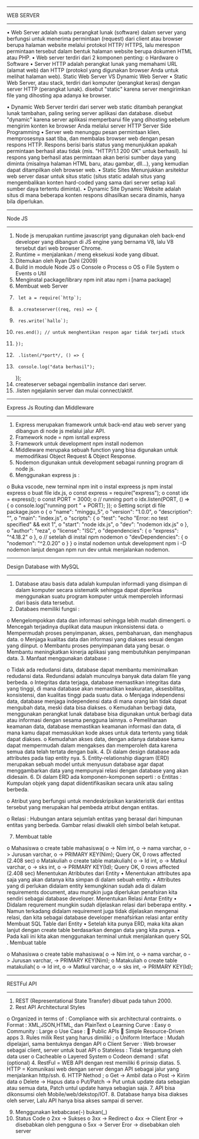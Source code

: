 ________________________________________
WEB SERVER
________________________________________

•	Web Server adalah suatu perangkat lunak (software) dalam server yang berfungsi untuk menerima permintaan (request) dari client atau browser berupa halaman website melalui protokol HTTP/ HTTPS, lalu merespon permintaan tersebut dalam bentuk halaman website berupa dokumen HTML atau PHP.
•	Web server terdiri dari 2 komponen penting:
o	Hardware
o	Software
•	Server HTTP adalah perangkat lunak yang memahami URL (alamat web) dan HTTP (protokol yang digunakan browser Anda untuk melihat halaman web).
Static Web Server VS Dynamic Web Server
•	Static Web Server, atau stack, terdiri dari komputer (perangkat keras) dengan server HTTP (perangkat lunak). disebut "static" karena server mengirimkan file yang dihosting apa adanya ke browser.

•	Dynamic Web Server terdiri dari server web static ditambah perangkat lunak tambahan, paling sering server aplikasi dan database. disebut "dynamic" karena server aplikasi memperbarui file yang dihosting sebelum mengirim konten ke browser Anda melalui server HTTP
Server Side Programming
•	Server web menunggu pesan permintaan klien, memprosesnya saat tiba, dan membalas browser web dengan pesan respons HTTP. Respons berisi baris status yang menunjukkan apakah permintaan berhasil atau tidak (mis. "HTTP/1.1 200 OK" untuk berhasil).
Isi respons yang berhasil atas permintaan akan berisi sumber daya yang diminta (misalnya halaman HTML baru, atau gambar, dll...), yang kemudian dapat ditampilkan oleh browser web.
•	Static Sites
Menunjukkan arsitektur web server dasar untuk situs static (situs static adalah situs yang mengembalikan konten hard-coded yang sama dari server setiap kali sumber daya tertentu diminta).
•	Dynamic Site
Dynamic Website adalah situs di mana beberapa konten respons dihasilkan secara dinamis, hanya bila diperlukan.


________________________________________
Node JS
________________________________________

1.	Node js merupakan runtime javascript yang digunakan oleh back-end developer yang dibangun di JS engine yang bernama V8, lalu V8 tersebut dari web browser Chrome.
2.	Runtime = menjalankan / meng eksekusi kode yang dibuat.
3.	Ditemukan oleh Ryan Dahl (2009)
4.	Build in module Node JS
o	Console
o	Process
o	OS
o	File System
o	Events
o	Util
5.	Menginstal package/library npm init atau npm i [nama package]
6.	Membuat web Server
7.	    let a = require(`http`);
8.	    a.createserver((req, res) => {
9.	    res.write(`hallo`);
10.	    res.end(); // untuk menghentikan respon agar tidak terjadi stuck
11.	    });
12.	     .listen(/*port*/, () => {
13.	     console.log("data berhasil");
    });
14.	createserver sebagai ngembaliin instance dari server.
15.	.listen ngejalanin server dan mulai connect/aktif.


________________________________________
Express Js Routing dan Middleware
________________________________________

1.	Express merupakan framework untuk back-end atau web server yang dibangun di node js melalui jalur API.
2.	Framework node = npm isntall express
3.	Framework untuk development npm install nodemon
4.	Middleware merupaka sebuah function yang bisa digunakan untuk memodifikasi Object Request & Object Response.
5.	Nodemon digunakan untuk development sebagai running program di node js.
6.	Menggunakan express js :

o	Buka vscode, new terminal npm init
o	instal expreess js npm instal express
o	buat file idx.js,
o	const express = require("express");
o	const idx = express();
o	const PORT = 3000;
o	//  running port
o	idx.listen(PORT, () => {
o	  console.log("running port " + PORT);
});
o	Setting script di file package.json
o	    {
o	      "name": "minggu_5",
o	      "version": "1.0.0",
o	      "description": "",
o	      "main": "index.js",
o	          "scripts": {
o	          "test": "echo \"Error: no test specified\" && exit 1",
o	          "start": "node idx.js",
o	          "dev": "nodemon idx.js"
o	      },
o	      "author": "reza",
o	      "license": "ISC",
o	      "dependencies": {
o	        "express": "^4.18.2"
o	      },
o	       // setelah di instal npm nodemon
o	      "devDependencies": {
o	        "nodemon": "^2.0.20"
o	      }
    }
o	instal nodemon untuk development npm i -D nodemon lanjut dengan npm run dev untuk menjalankan nodemon.


________________________________________
Design Database with MySQL
________________________________________

1.	Database atau basis data adalah kumpulan informadi yang disimpan di dalam komputer secara sistematik sehingga dapat diperiksa menggunakan suatu program komputer untuk memperoleh informasi dari basis data tersebut.
2.	Databaes memiliki fungsi :

o	Mengelompokkan data dan informasi sehingga lebih mudah dimengerti.
o	Mencegah terjadinya duplikat data maupun inkonsistensi data.
o	Mempermudah proses penyimpanan, akses, pembaharuan, dan menghapus data.
o	Menjaga kualitas data dan informasi yang diakses sesuai dengan yang diinput.
o	Membantu proses penyimpanan data yang besar.
o	Membantu meningkatkan kinerja aplikasi yang membutuhkan penyimpanan data.
3.	Manfaat menggunakan database :

o	Tidak ada redudansi data, database dapat membantu meminimalkan redudansi data. Redundansi adalah munculnya banyak data dalam file yang berbeda.
o	Integritas data terjaga, database memastikan integritas data yang tinggi, di mana database akan memastikan keakuratan, aksesbilitas, konsistensi, dan kualitas tinggi pada suatu data.
o	Menjaga independensi data, database menjaga independensi data di mana orang lain tidak dapat mengubah data, meski data bisa diakses.
o	Kemudahan berbagi data, menggunakan perangkat lunak database bisa digunakan untuk berbagi data atau informasi dengan sesama pengguna lainnya.
o	Pemeliharaan keamanan data, database memastikan keamanan informasi dan data, di mana kamu dapat memasukkan kode akses untuk data tertentu yang tidak dapat diakses.
o	Kemudahan akses data, dengan adanya database kamu dapat mempermudah dalam mengakses dan memperoleh data karena semua data telah tertata dengan baik.
4.	Di dalam design database ada attributes pada tiap entity nya.
5.	Entity-relationship diagram (ERD) merupakan sebuah model untuk menyusun database agar dapat menggambarkan data yang mempunyai relasi dengan database yang akan didesain.
6.	Di dalam ERD ada komponen-komponen seperti :
o	Entitas : Kumpulan objek yang dapat diidentifikasikan secara unik atau saling berbeda.
 
o	Atribut yang berfungsi untuk mendeskripsikan karakteristik dari entitas tersebut yang merupakan hal pembeda atribut dengan entitas.
 
o	Relasi : Hubungan antara sejumlah entitas yang berasal dari himpunan entitas yang berbeda. Gambar relasi diwakili oleh simbol belah ketupat.
 
7.	Membuat table

o	Mahasiswa
o	create table mahasiswa(
o	    -> Nim int,
o	    -> nama varchar,
o	    -> Jurusan varchar,
o	    -> PRIMARY KEY(Nim);
    Query OK, 0 rows affected (2.408 sec)
o	Matakuliah
o	create table matakuliah(
o	    -> Id int,
o	    -> Matkul varchar,
o	    -> sks int,
o	    -> PRIMARY KEY(Id);
    Query OK, 0 rows affected (2.408 sec)
Menentukan Atribbutes dari Entity
•	Menentukan attributes apa saja yang akan datanya kita simpan di dalam sebuah entity.
•	Attributes yang di perlukan didalam entity kemungkinan sudah ada di dalam requirements document, atau mungkin juga diperlukan penafsiran kita sendiri sebagai database developer.
Menentukan Relasi Antar Entity
•	Didalam requrement mungkin sudah dijelaskan relasi dari beberapa entity.
•	Namun terkadang didalam requirement juga tidak dijelaskan mengenai relasi, dan kita sebagai database developer menafsirkan relasi antar entity
Membuat SQL Table dari Entity
•	Setelah kita punya ERD, maka kita akan lanjut dengan create table berdasarkan dengan data yang kita punya.
•	Pada kali ini kita akan menggunakan terminal untuk menjalankan query SQL . Membuat table

o	Mahasiswa
o	create table mahasiswa(
o	    -> Nim int,
o	    -> nama varchar,
o	    -> Jurusan varchar,
    -> PRIMARY KEY(Nim);
o	Matakuliah
o	create table matakuliah(
o	    -> Id int,
o	    -> Matkul varchar,
o	    -> sks int,
    -> PRIMARY KEY(Id);
    
________________________________________
RESTFul API
________________________________________
1.	REST (Representational State Transfer) dibuat pada tahun 2000.
2.	Rest API Architectural Styles

o	Organized in terms of : Compliance with six architectural contraints.
o	Format : XML,JSON,HTML, dan PlainText
o	Learning Curve : Easy
o	Community : Large
o	Use Case :
	Public APIs
	Simple Resource-Driven apps
3.	Rules milik Rest yang harus dimiliki ;
o	Uniform Interface : Mudah dipelajari, sama bentuknya dengan API
o	Client Server : Web browser sebagai client, server untuk buat API
o	Stateless : Tidak tergantung oleh data user
o	Cacheable
o	Layered System
o	Codeon demand : sifat (optional)
4.	RestFul = WEB API dengan rest memiliki 6 prinsip diatas.
5.	HTTP = Komunikasi web dengan server dengan API sebagai jalur yang menjalankan http/ssh.
6.	HTTP Nethod ;
o	Get -> Ambil data
o	Post -> Kirim data
o	Delete -> Hapus data
o	Put/Patch -> Put untuk update data sebagian atau semua data, Patch untul update hanya sebagian saja.
7.	API bisa dikonsumsi oleh Mobile/web/dekstop/IOT.
8.	Database hanya bisa diakses oleh server, Lalu API hanya bisa akses sampai di server.
 
9.	Menggunakan kebabcase(-) bukan(_)
10.	Status Code
o	2xx -> Sukses
o	3xx -> Redirect
o	4xx -> Client Eror -> disebabkan oleh pengguna
o	5xx -> Server Eror -> disebabkan oleh server

